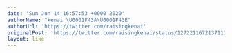 ```yaml
---
date: 'Sun Jun 14 16:57:53 +0000 2020'
authorName: "kenai \U0001F43A\U0001F43E"
authorUrl: 'https://twitter.com/raisingkenai'
originalPost: 'https://twitter.com/raisingkenai/status/1272211672137117697'
layout: like
---
```

